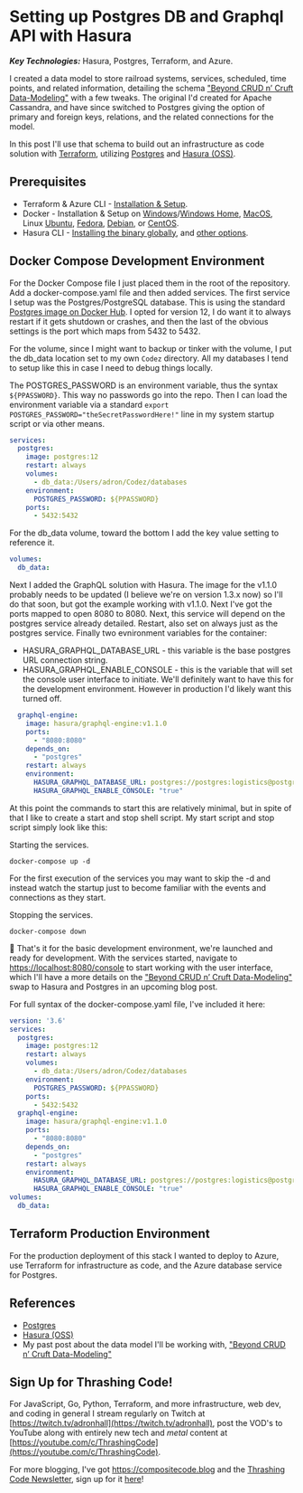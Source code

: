 # Setting up Postgres DB and Graphql API with Hasura

***Key Technologies:*** Hasura, Postgres, Terraform, and Azure.

I created a data model to store railroad systems, services, scheduled, time points, and related information, detailing the schema ["Beyond CRUD n’ Cruft Data-Modeling"](https://compositecode.blog/2019/11/25/beyond-crud-n-cruft-data-modeling/) with a few tweaks. The original I'd created for Apache Cassandra, and have since switched to Postgres giving the option of primary and foreign keys, relations, and the related connections for the model.

In this post I'll use that schema to build out an infrastructure as code solution with [Terraform](https://www.terraform.io/), utilizing [Postgres](https://www.postgresql.org/) and [Hasura (OSS)](https://hasura.io/opensource/).

## Prerequisites

* Terraform & Azure CLI - [Installation & Setup](https://compositecode.blog/2019/08/01/development-workspace-with-terraform/).
* Docker - Installation & Setup on [Windows](https://docs.docker.com/docker-for-windows/install/)/[Windows Home](https://docs.docker.com/docker-for-windows/install-windows-home/), [MacOS](https://docs.docker.com/docker-for-mac/install/), Linux [Ubuntu](https://docs.docker.com/engine/install/ubuntu/), [Fedora](https://docs.docker.com/engine/install/fedora/), [Debian](https://docs.docker.com/engine/install/debian/), or [CentOS](https://docs.docker.com/engine/install/centos/).
* Hasura CLI - [Installing the binary globally](https://hasura.io/docs/1.0/graphql/manual/hasura-cli/install-hasura-cli.html#install-a-binary-globally), and [other options](https://hasura.io/docs/1.0/graphql/manual/hasura-cli/install-hasura-cli.html).

## Docker Compose Development Environment

For the Docker Compose file I just placed them in the root of the repository. Add a docker-compose.yaml file and then added services. The first service I setup was the Postgres/PostgreSQL database. This is using the standard [Postgres image on Docker Hub](https://hub.docker.com/_/postgres/). I opted for version 12, I do want it to always restart if it gets shutdown or crashes, and then the last of the obvious settings is the port which maps from 5432 to 5432.

For the volume, since I might want to backup or tinker with the volume, I put the db_data location set to my own `Codez` directory. All my databases I tend to setup like this in case I need to debug things locally.

The POSTGRES_PASSWORD is an environment variable, thus the syntax `${PPASSWORD}`. This way no passwords go into the repo. Then I can load the environment variable via a standard `export POSTGRES_PASSWORD="theSecretPasswordHere!"` line in my system startup script or via other means.

```yaml
services:
  postgres:
    image: postgres:12
    restart: always
    volumes:
      - db_data:/Users/adron/Codez/databases
    environment:
      POSTGRES_PASSWORD: ${PPASSWORD}
    ports:
      - 5432:5432
```

For the db_data volume, toward the bottom I add the key value setting to reference it.

```yaml
volumes:
  db_data:
```

Next I added the GraphQL solution with Hasura. The image for the v1.1.0 probably needs to be updated (I believe we're on version 1.3.x now) so I'll do that soon, but got the example working with v1.1.0. Next I've got the ports mapped to open 8080 to 8080. Next, this service will depend on the postgres service already detailed. Restart, also set on always just as the postgres service. Finally two evnironment variables for the container:

* HASURA_GRAPHQL_DATABASE_URL - this variable is the base postgres URL connection string.
* HASURA_GRAPHQL_ENABLE_CONSOLE - this is the variable that will set the console user interface to initiate. We'll definitely want to have this for the development environment. However in production I'd likely want this turned off.

```yaml
  graphql-engine:
    image: hasura/graphql-engine:v1.1.0
    ports:
      - "8080:8080"
    depends_on:
      - "postgres"
    restart: always
    environment:
      HASURA_GRAPHQL_DATABASE_URL: postgres://postgres:logistics@postgres:5432/postgres
      HASURA_GRAPHQL_ENABLE_CONSOLE: "true"
```

At this point the commands to start this are relatively minimal, but in spite of that I like to create a start and stop shell script. My start script and stop script simply look like this:

Starting the services.

```shell
docker-compose up -d
```

For the first execution of the services you may want to skip the -d and instead watch the startup just to become familiar with the events and connections as they start.

Stopping the services.

```shell
docker-compose down
```

🚀 That's it for the basic development environment, we're launched and ready for development. With the services started, navigate to [https://localhost:8080/console](https://localhost:8080/console) to start working with the user interface, which I'll have a more details on the ["Beyond CRUD n’ Cruft Data-Modeling"](https://compositecode.blog/2019/11/25/beyond-crud-n-cruft-data-modeling/) swap to Hasura and Postgres in an upcoming blog post.

For full syntax of the docker-compose.yaml file, I've included it here:

```yaml
version: '3.6'
services:
  postgres:
    image: postgres:12
    restart: always
    volumes:
      - db_data:/Users/adron/Codez/databases
    environment:
      POSTGRES_PASSWORD: ${PPASSWORD}
    ports:
      - 5432:5432
  graphql-engine:
    image: hasura/graphql-engine:v1.1.0
    ports:
      - "8080:8080"
    depends_on:
      - "postgres"
    restart: always
    environment:
      HASURA_GRAPHQL_DATABASE_URL: postgres://postgres:logistics@postgres:5432/postgres
      HASURA_GRAPHQL_ENABLE_CONSOLE: "true"
volumes:
  db_data:
```

## Terraform Production Environment

For the production deployment of this stack I wanted to deploy to Azure, use Terraform for infrastructure as code, and the Azure database service for Postgres.

## References

* [Postgres](https://www.postgresql.org/)
* [Hasura (OSS)](https://hasura.io/opensource/)
* My past post about the data model I'll be working with, ["Beyond CRUD n’ Cruft Data-Modeling"](https://compositecode.blog/2019/11/25/beyond-crud-n-cruft-data-modeling/)

## Sign Up for Thrashing Code!

For JavaScript, Go, Python, Terraform, and more infrastructure, web dev, and coding in general I stream regularly on Twitch at [https://twitch.tv/adronhall](https://twitch.tv/adronhall), post the VOD's to YouTube along with entirely new tech and *metal* content at [https://youtube.com/c/ThrashingCode](https://youtube.com/c/ThrashingCode).

For more blogging, I've got https://compositecode.blog and the [Thrashing Code Newsletter](https://compositecode.blog/thrashing-composite-code-newsletter/), sign up for it [here](https://compositecode.blog/thrashing-composite-code-newsletter/)!
